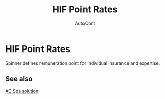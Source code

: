 ﻿---
    title: "HIF Point Rates"
    author: AutoCont
    ms.date: 04/30/2018
    ms.topic: article
    ms.prod: dynamics-nav-2017
    ms.contentlocale: en
    ms.lasthandoff: 04/30/2018
---

# HIF Point Rates

Spinner defines remuneration point for individual insurance and expertise. 


## <a name="see-also"></a>See also
[AC Spa solution](ac-spa-solution.md)